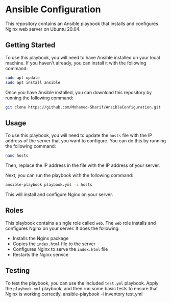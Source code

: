 # Ansible Configuration

This repository contains an Ansible playbook that installs and configures Nginx web server on Ubuntu 20.04. 

## Getting Started

To use this playbook, you will need to have Ansible installed on your local machine. If you haven't already, you can install it with the following command:

```bash
sudo apt update
sudo apt install ansible
```

Once you have Ansible installed, you can download this repository by running the following command:

```bash
git clone https://github.com/Mohamed-Sharif/AnsibleConfiguration.git
```

## Usage

To use this playbook, you will need to update the `hosts` file with the IP address of the server that you want to configure. You can do this by running the following command:

```bash
nano hosts
```

Then, replace the IP address in the file with the IP address of your server.

Next, you can run the playbook with the following command:

```bash
ansible-playbook playbook.yml -i hosts
```

This will install and configure Nginx on your server.

## Roles

This playbook contains a single role called `web`. The `web` role installs and configures Nginx on your server. It does the following:

- Installs the Nginx package
- Copies the `index.html` file to the server
- Configures Nginx to serve the `index.html` file
- Restarts the Nginx service

## Testing

To test the playbook, you can use the included `test.yml` playbook. Apply the `playbook.yml` playbook, and then run some basic tests to ensure that Nginx is working correctly.
ansible-playbook -i inventory test.yml
